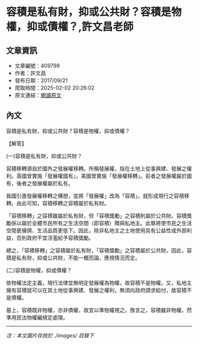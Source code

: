 # 容積是私有財，抑或公共財？容積是物權，抑或債權？,許文昌老師

## 文章資訊
- 文章編號：409799
- 作者：許文昌
- 發布日期：2017/09/21
- 爬取時間：2025-02-02 20:26:02
- 原文連結：[閱讀原文](https://real-estate.get.com.tw/Columns/detail.aspx?no=409799)

## 內文
容積是私有財，抑或公共財？容積是物權，抑或債權？

【解答】

(一)容積是私有財，抑或公共財？

容積移轉源自於國外之發展權移轉。所稱發展權，指在土地上從事興建、發展之權利。英國曾實施「發展權國有」，美國曾實施「發展權移轉」。前者之發展權屬於國有，後者之發展權屬於私有。

我國引進發展權移轉之構想，並將「發展權」改為「容積」，就形成現行之容積移轉。由此可知，容積移轉之容積屬於私有財。

「容積移轉」之容積雖屬於私有財，但「容積獎勵」之容積則屬於公共財。容積獎勵係以屬於全體市民所有之生活空間（即容積）贈與私地主。此舉將使市民之生活空間更擁擠、生活品質更低下。因此，除非私地主之土地使用具有公益性或外部利益，否則政府不宜浮濫給予容積獎勵。

總之，「容積移轉」之容積屬於私有財，「容積獎勵」之容積屬於公共財。因此，容積是私有財，抑或公共財，不能一概而論，應視情況而定。

(二)容積是物權，抑或債權？

依物權法定主義，現行法律並無明定發展權為物權，故容積不是物權。又，私地主擁有容積就可以在其土地從事興建、發展之權利，無須向政府請求給付，故容積不是債權。

基上，容積既非物權，亦非債權，故宜以準物權視之。換言之，容積雖非物權，然準用民法物權編規定處理。

---
*注：本文圖片存放於 ./images/ 目錄下*
